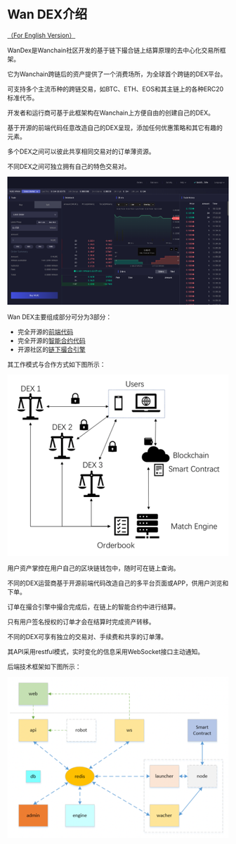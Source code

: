 # Wan DEX介绍

[（For English Version）](./wan-dex-introduction.md)

WanDex是Wanchain社区开发的基于链下撮合链上结算原理的去中心化交易所框架。

它为Wanchain跨链后的资产提供了一个消费场所，为全球首个跨链的DEX平台。

可支持多个主流币种的跨链交易，如BTC、ETH、EOS和其主链上的各种ERC20标准代币。

开发者和运行商可基于此框架构在Wanchain上方便自由的创建自己的DEX。

基于开源的前端代码任意改造自己的DEX呈现，添加任何优惠策略和其它有趣的元素。

多个DEX之间可以彼此共享相同交易对的订单薄资源。

不同DEX之间可独立拥有自己的特色交易对。

![前端界面](./imgs/img36.png)

Wan DEX主要组成部分可分为3部分：

- 完全开源的[前端代码](https://github.com/wandevs/dex-front-end)
- 完全开源的[智能合约代码](https://github.com/wandevs/dex-smart-contract)
- 开源社区的[链下撮合引擎](https://demodex.wandevs.org:43001/)

其工作模式与合作方式如下图所示：

![工作模式与合作方式](./imgs/img37.png)

用户资产掌控在用户自己的区块链钱包中，随时可在链上查询。

不同的DEX运营商基于开源前端代码改造自己的多平台页面或APP，供用户浏览和下单。

订单在撮合引擎中撮合完成后，在链上的智能合约中进行结算。

只有用户签名授权的订单才会在结算时完成资产转移。

不同的DEX可享有独立的交易对、手续费和共享的订单薄。

其API采用restful模式，实时变化的信息采用WebSocket接口主动通知。

后端技术框架如下图所示：

![后端框架示意图](./imgs/img38.png)


